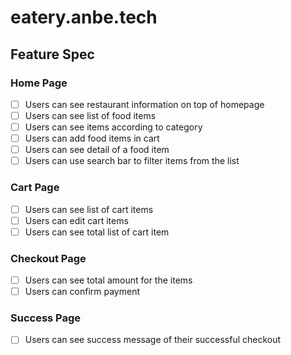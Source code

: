 # eatery.anbe.tech

Feature Spec
----

### Home Page

- [ ] Users can see restaurant information on top of homepage
- [ ] Users can see list of food items
- [ ] Users can see items according to category
- [ ] Users can add food items in cart
- [ ] Users can see detail of a food item
- [ ] Users can use search bar to filter items from the list

### Cart Page

- [ ] Users can see list of cart items
- [ ] Users can edit cart items
- [ ] Users can see total list of cart item

### Checkout Page
    
- [ ] Users can see total amount for the items
- [ ] Users can confirm payment
    
### Success Page
    
- [ ] Users can see success message of their successful checkout
